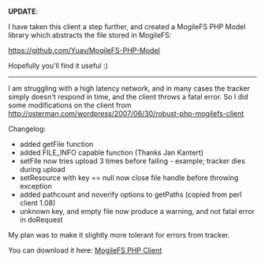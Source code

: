 **UPDATE**:

I have taken this client a step further, and created a MogileFS PHP Model library which abstracts the file stored in MogileFS:

https://github.com/Yuav/MogileFS-PHP-Model

Hopefully you'll find it useful :)


---


I am struggling with a high latency network, and in many cases the tracker simply doesn't respond in time, and the client throws a fatal error. So I did some modifications on the client from http://osterman.com/wordpress/2007/06/30/robust-php-mogilefs-client

Changelog:
  * added getFile function
  * added FILE\_INFO capable function (Thanks Jan Kantert)
  * setFile now tries upload 3 times before failing - example; tracker dies during upload
  * setResource with key == null now close file handle before throwing exception
  * added pathcount and noverify options to getPaths (copied from perl client 1.08)
  * unknown key, and empty file now produce a warning, and not fatal error in doRequest

My plan was to make it slightly more tolerant for errors from tracker.

You can download it here: <a href='https://mogilefs-php-client.googlecode.com/files/mogilefs.class.31.07.2011.php.txt'>MogileFS PHP Client</a>